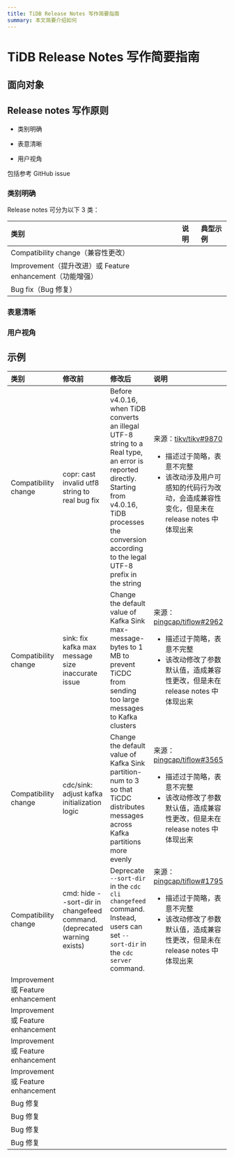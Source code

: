 ```yaml
---
title: TiDB Release Notes 写作简要指南
summary: 本文简要介绍如何
---
```


# TiDB Release Notes 写作简要指南

## 面向对象

## Release notes 写作原则

* 类别明确

* 表意清晰

* 用户视角

包括参考 GitHub issue

### 类别明确

Release notes 可分为以下 3 类：

| 类别                                           | 说明 | 典型示例 |
| :------------------------------------------- | :- | :--- |
| Compatibility change（兼容性更改）                  |    |      |
| Improvement（提升改进）或 Feature enhancement（功能增强） |    |      |
| Bug fix（Bug 修复）                              |    |      |

### 表意清晰

### 用户视角

## 示例

| 类别                                | 修改前                                                | 修改后 | 说明 |
| :-------------------------------- | :------------------------------------------------- | :-- | :- |
| Compatibility change              |  copr: cast invalid utf8 string to real bug fix |   Before v4.0.16, when TiDB converts an illegal UTF-8 string to a Real type, an error is reported directly. Starting from v4.0.16, TiDB processes the conversion according to the legal UTF-8 prefix in the string  | 来源：[tikv/tikv#9870](https://github.com/tikv/tikv/pull/9870) <br/> <ul><li>描述过于简略，表意不完整</li><li>该改动涉及用户可感知的代码行为改动，会造成兼容性变化，但是未在 release notes 中体现出来</li></ul>   |
| Compatibility change              |   sink: fix kafka max message size inaccurate issue                                                |  Change the default value of Kafka Sink max-message-bytes to 1 MB to prevent TiCDC from sending too large messages to Kafka clusters   |  来源：[pingcap/tiflow#2962](https://github.com/pingcap/tiflow/issues/2962) <br/> <ul><li>描述过于简略，表意不完整</li><li>该改动修改了参数默认值，造成兼容性更改，但是未在 release notes 中体现出来</li></ul> |
| Compatibility change              |  cdc/sink: adjust kafka initialization logic                                                  |  Change the default value of Kafka Sink partition-num to 3 so that TiCDC distributes messages across Kafka partitions more evenly   | 来源：[pingcap/tiflow#3565](https://github.com/pingcap/tiflow/pull/3565) <br/> <ul><li>描述过于简略，表意不完整</li><li>该改动修改了参数默认值，造成兼容性更改，但是未在 release notes 中体现出来</li></ul>   |
| Compatibility change              |  cmd: hide --sort-dir in changefeed command. (deprecated warning exists)                                                | Deprecate `--sort-dir` in the `cdc cli changefeed` command. Instead, users can set `--sort-dir` in the `cdc server` command.    |  来源：[pingcap/tiflow#1795](https://github.com/pingcap/tiflow/pull/1795) <br/> <ul><li>描述过于简略，表意不完整</li><li>该改动修改了参数默认值，造成兼容性更改，但是未在 release notes 中体现出来</li></ul>  |
| Improvement 或 Feature enhancement |                                                    |     |    |
| Improvement 或 Feature enhancement |                                                   |     |    |
| Improvement 或 Feature enhancement |                                                    |     |    |
| Improvement 或 Feature enhancement |                                                   |     |    |
| Bug 修复                            |                                                    |     |    |
| Bug 修复                            |                                                   |     |    |
| Bug 修复                            |                                                    |     |    |
| Bug 修复                            |                                                   |     |    |
